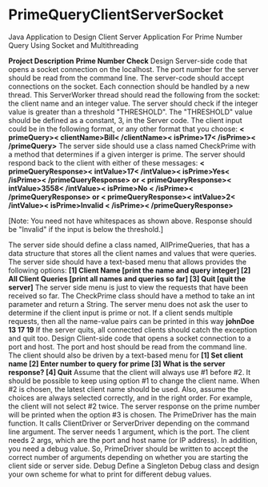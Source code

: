 # PrimeQueryClientServerSocket
Java Application to Design Client Server Application For Prime Number Query Using Socket and Multithreading

**Project Description**
**Prime Number Check**
Design Server-side code that opens a socket connection on the localhost. The port number for the server should be read from the command line. The server-code should accept connections on the socket. Each connection should be handled by a new thread. This ServerWorker thread should read the following from the socket: the client name and an integer value. The server should check if the integer value is greater than a threshold "THRESHOLD". The "THRESHOLD" value should be defined as a constant, 3, in the Server code. The client input could be in the following format, or any other format that you choose:
**< primeQuery>< clientName>Bill< /clientName>< isPrime>17< /isPrime>< /primeQuery>**
The server side should use a class named CheckPrime with a method that determines if a given interger is prime.
The server should respond back to the client with either of these messages:
**< primeQueryResponse>< intValue>17< /intValue>< isPrime>Yes< /isPrime>< /primeQueryResponse>**
**or
< primeQueryResponse>< intValue>3558< /intValue>< isPrime>No < /isPrime>< /primeQueryResponse>
or
< primeQueryResponse>< intValue>2< /intValue>< isPrime>Invalid < /isPrime>< /primeQueryResponse>**


[Note: You need not have whitespaces as shown above. Response should be "Invalid" if the input is below the threshold.]

The server side should define a class named, AllPrimeQueries, that has a data structure that stores all the client names and values that were queries.
The server side should have a text-based menu that allows provides the following options:
**[1] Client Name [print the name and query integer]
[2] All Client Queries [print all names and queries so far]
[3] Quit [quit the server]**
The server side menu is just to view the requests that have been received so far. The CheckPrime class should have a method to take an int parameter and return a String. The server menu does not ask the user to determine if the client input is prime or not.
If a client sends multiple requests, then all the name-value pairs can be printed in this way
**johnDoe 13 17 19**
If the server quits, all connected clients should catch the exception and quit too.
Design Client-side code that opens a socket connection to a port and host. The port and host should be read from the command line. The client should also be driven by a text-based menu for
**[1] Set client name
[2] Enter number to query for prime
[3] What is the server response?
[4] Quit**
Assume that the client will always use #1 before #2. It should be possible to keep using option #1 to change the client name. When #2 is chosen, the latest client name should be used. Also, assume the choices are always selected correctly, and in the right order. For example, the client will not select #2 twice.
The server response on the prime number will be printed when the option #3 is chosen.
The PrimeDriver has the main function. It calls ClientDriver or ServerDriver depending on the command line argument.
The server needs 1 argument, which is the port. The client needs 2 args, which are the port and host name (or IP address). In addition, you need a debug value. So, PrimeDriver should be written to accept the correct number of arguments depending on whether you are starting the client side or server side.
Debug
Define a Singleton Debug class and design your own scheme for what to print for different debug values.
